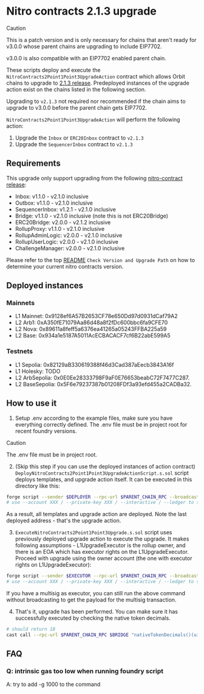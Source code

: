 # Nitro contracts 2.1.3 upgrade

> [!CAUTION]
> This is a patch version and is only necessary for chains that aren't ready for v3.0.0 whose parent chains are upgrading to include EIP7702.
>
> v3.0.0 is also compatible with an EIP7702 enabled parent chain.

These scripts deploy and execute the `NitroContracts2Point1Point3UpgradeAction` contract which allows Orbit chains to upgrade to [2.1.3 release](https://github.com/OffchainLabs/nitro-contracts/releases/tag/v2.1.3). Predeployed instances of the upgrade action exist on the chains listed in the following section.

Upgrading to `v2.1.3` not required nor recommended if the chain aims to upgrade to v3.0.0 before the parent chain gets EIP7702.

`NitroContracts2Point1Point3UpgradeAction` will perform the following action:

1. Upgrade the `Inbox` or `ERC20Inbox` contract to `v2.1.3`
1. Upgrade the `SequencerInbox` contract to `v2.1.3`

## Requirements

This upgrade only support upgrading from the following [nitro-contract release](https://github.com/OffchainLabs/nitro-contracts/releases):

- Inbox: v1.1.0 - v2.1.0 inclusive
- Outbox: v1.1.0 - v2.1.0 inclusive
- SequencerInbox: v1.2.1 - v2.1.0 inclusive
- Bridge: v1.1.0 - v2.1.0 inclusive (note this is not ERC20Bridge)
- ERC20Bridge: v2.0.0 - v2.1.2 inclusive
- RollupProxy: v1.1.0 - v2.1.0 inclusive
- RollupAdminLogic: v2.0.0 - v2.1.0 inclusive
- RollupUserLogic: v2.0.0 - v2.1.0 inclusive
- ChallengeManager: v2.0.0 - v2.1.0 inclusive

Please refer to the top [README](/README.md#check-version-and-upgrade-path) `Check Version and Upgrade Path` on how to determine your current nitro contracts version.

## Deployed instances

### Mainnets
- L1 Mainnet: 0x9128ef6A57B2653CF78e650Dd97d0931dCaf79A2
- L2 Arb1: 0xA350fE71079Aa86d48a8f2fDc600bbc6fa9CFE70
- L2 Nova: 0x89611a8feff5a6376ea41265a05243FFBA225a59
- L2 Base: 0x934a1e5187A5011AcECBACACF7cf6B22abE599A5

### Testnets
- L1 Sepolia: 0x82129aB330619388f46d3Cad387aEecb3843A16f
- L1 Holesky: TODO
- L2 ArbSepolia: 0x0E0Ee28333798F9aF0E76653beabC72F7477C287.
- L2 BaseSepolia: 0x5F6e79237387b01208FDf3a93efd455a2CADBa32.

## How to use it

1. Setup .env according to the example files, make sure you have everything correctly defined. The .env file must be in project root for recent foundry versions.

> [!CAUTION]
> The .env file must be in project root.

2. (Skip this step if you can use the deployed instances of action contract)
   `DeployNitroContracts2Point1Point3UpgradeActionScript.s.sol` script deploys templates, and upgrade action itself. It can be executed in this directory like this:

```bash
forge script --sender $DEPLOYER --rpc-url $PARENT_CHAIN_RPC --broadcast --slow DeployNitroContracts2Point1Point3UpgradeActionScript -vvv --verify --skip-simulation
# use --account XXX / --private-key XXX / --interactive / --ledger to set the account to send the transaction from
```

As a result, all templates and upgrade action are deployed. Note the last deployed address - that's the upgrade action.

3. `ExecuteNitroContracts2Point1Point3Upgrade.s.sol` script uses previously deployed upgrade action to execute the upgrade. It makes following assumptions - L1UpgradeExecutor is the rollup owner, and there is an EOA which has executor rights on the L1UpgradeExecutor. Proceed with upgrade using the owner account (the one with executor rights on L1UpgradeExecutor):

```bash
forge script --sender $EXECUTOR --rpc-url $PARENT_CHAIN_RPC --broadcast ExecuteNitroContracts2Point1Point3UpgradeScript -vvv
# use --account XXX / --private-key XXX / --interactive / --ledger to set the account to send the transaction from
```

If you have a multisig as executor, you can still run the above command without broadcasting to get the payload for the multisig transaction.

4. That's it, upgrade has been performed. You can make sure it has successfully executed by checking the native token decimals.

```bash
# should return 18
cast call --rpc-url $PARENT_CHAIN_RPC $BRIDGE "nativeTokenDecimals()(uint8)"
```

## FAQ

### Q: intrinsic gas too low when running foundry script

A: try to add -g 1000 to the command
